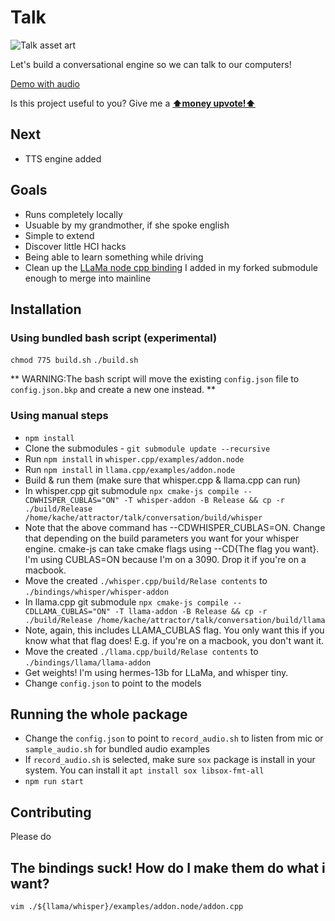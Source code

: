 # Talk
![Talk asset art](https://github.com/yacineMTB/talk/blob/master/assets/talklogo.png?raw=true)

Let's build a conversational engine so we can talk to our computers!

[Demo with audio](https://twitter.com/yacineMTB/status/1667739001158025216)

Is this project useful to you? Give me a [**⬆money upvote!⬆**](https://donate.stripe.com/fZedSC6tOdvF7ew9AD)


## Next
- TTS engine added

## Goals
- Runs completely locally
- Usuable by my grandmother, if she spoke english
- Simple to extend
- Discover little HCI hacks
- Being able to learn something while driving
- Clean up the [LLaMa node cpp binding](https://github.com/yacineMTB/llama.cpp/blob/cf70f603d5a50f553c022a3017ee901afc237236/examples/addon.node/addon.cpp) I added in my forked submodule enough to merge into mainline

## Installation

### Using bundled bash script (experimental)

`chmod 775 build.sh`
`./build.sh`

** WARNING:The bash script will move the existing `config.json` file to `config.json.bkp` and create a new one instead. **

### Using manual steps 
- `npm install` 
- Clone the submodules - `git submodule update --recursive`
- Run `npm install` in `whisper.cpp/examples/addon.node`
- Run `npm install` in `llama.cpp/examples/addon.node`
- Build & run them (make sure that whisper.cpp & llama.cpp can run)
- In whisper.cpp git submodule `npx cmake-js compile --CDWHISPER_CUBLAS="ON" -T whisper-addon -B Release && cp -r ./build/Release  /home/kache/attractor/talk/conversation/build/whisper`
- Note that the above command has --CDWHISPER_CUBLAS=ON. Change that depending on the build parameters you want for your whisper engine. cmake-js can take cmake flags using --CD{The flag you want}. I'm using CUBLAS=ON because I'm on a 3090. Drop it if you're on a macbook. 
- Move the created `./whisper.cpp/build/Relase contents` to `./bindings/whisper/whisper-addon`
- In llama.cpp git submodule `npx cmake-js compile --CDLLAMA_CUBLAS="ON" -T llama-addon -B Release && cp -r ./build/Release /home/kache/attractor/talk/conversation/build/llama`
- Note, again, this includes LLAMA_CUBLAS flag. You only want this if you know what that flag does! E.g. if you're on a macbook, you don't want it.
- Move the created `./llama.cpp/build/Relase contents` to `./bindings/llama/llama-addon`
- Get weights! I'm using hermes-13b for LLaMa, and whisper tiny.
- Change `config.json` to point to the models 

## Running the whole package
- Change the `config.json` to point to `record_audio.sh` to listen from mic or `sample_audio.sh` for bundled audio examples
- If `record_audio.sh` is selected, make sure `sox` package is install in your system. You can install it `apt install sox libsox-fmt-all`
- `npm run start` 

## Contributing
Please do

## The bindings suck! How do I make them do what i want? 
`vim ./${llama/whisper}/examples/addon.node/addon.cpp`
